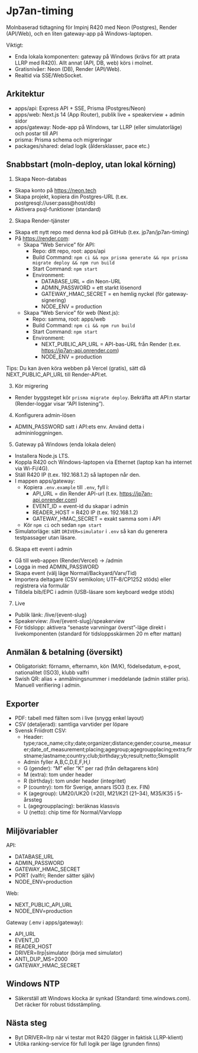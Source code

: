 # Jp7an-timing

Molnbaserad tidtagning för Impinj R420 med Neon (Postgres), Render (API/Web), och en liten gateway-app på Windows-laptopen.

Viktigt:
- Enda lokala komponenten: gateway på Windows (krävs för att prata LLRP med R420). Allt annat (API, DB, web) körs i molnet.
- Gratisnivåer: Neon (DB), Render (API/Web). 
- Realtid via SSE/WebSocket.

## Arkitektur

- apps/api: Express API + SSE, Prisma (Postgres/Neon)
- apps/web: Next.js 14 (App Router), publik live + speakerview + admin sidor
- apps/gateway: Node-app på Windows, tar LLRP (eller simulatorläge) och postar till API
- prisma: Prisma schema och migreringar
- packages/shared: delad logik (åldersklasser, pace etc.)

## Snabbstart (moln-deploy, utan lokal körning)

1) Skapa Neon-databas
- Skapa konto på https://neon.tech
- Skapa projekt, kopiera din Postgres-URL (t.ex. postgresql://user:pass@host/db)
- Aktivera psql-funktioner (standard)

2) Skapa Render-tjänster
- Skapa ett nytt repo med denna kod på GitHub (t.ex. jp7an/jp7an-timing)
- På https://render.com:
  - Skapa “Web Service” för API:
    - Repo: ditt repo, root: apps/api
    - Build Command: `npm ci && npx prisma generate && npx prisma migrate deploy && npm run build`
    - Start Command: `npm start`
    - Environment:
      - DATABASE_URL = din Neon-URL
      - ADMIN_PASSWORD = ett starkt lösenord
      - GATEWAY_HMAC_SECRET = en hemlig nyckel (för gateway-signering)
      - NODE_ENV = production
  - Skapa “Web Service” för web (Next.js):
    - Repo: samma, root: apps/web
    - Build Command: `npm ci && npm run build`
    - Start Command: `npm start`
    - Environment:
      - NEXT_PUBLIC_API_URL = API-bas-URL från Render (t.ex. https://jp7an-api.onrender.com)
      - NODE_ENV = production

Tips: Du kan även köra webben på Vercel (gratis), sätt då NEXT_PUBLIC_API_URL till Render-API:et.

3) Kör migrering
- Render byggsteget kör `prisma migrate deploy`. Bekräfta att API:n startar (Render-loggar visar “API listening”).

4) Konfigurera admin-lösen
- ADMIN_PASSWORD satt i API:ets env. Använd detta i admininloggningen.

5) Gateway på Windows (enda lokala delen)
- Installera Node.js LTS.
- Koppla R420 och Windows-laptopen via Ethernet (laptop kan ha internet via Wi-Fi/4G).
- Ställ R420 IP (t.ex. 192.168.1.2) så laptopen når den.
- I mappen apps/gateway:
  - Kopiera `.env.example` till `.env`, fyll i:
    - API_URL = din Render API-url (t.ex. https://jp7an-api.onrender.com)
    - EVENT_ID = event-id du skapar i admin
    - READER_HOST = R420 IP (t.ex. 192.168.1.2)
    - GATEWAY_HMAC_SECRET = exakt samma som i API
  - Kör `npm ci` och sedan `npm start`
- Simulatorläge: sätt `DRIVER=simulator` i `.env` så kan du generera testpassager utan läsare.

6) Skapa ett event i admin
- Gå till web-appen (Render/Vercel) -> /admin
- Logga in med ADMIN_PASSWORD
- Skapa event (välj läge Normal/Backyard/Varv/Tid)
- Importera deltagare (CSV semikolon; UTF‑8/CP1252 stöds) eller registrera via formulär
- Tilldela bib/EPC i admin (USB-läsare som keyboard wedge stöds)

7) Live
- Publik länk: /live/{event-slug}
- Speakerview: /live/{event-slug}/speakerview
- För tidslopp: aktivera “senaste varvningar överst”-läge direkt i livekomponenten (standard för tidsloppsskärmen 20 m efter mattan)

## Anmälan & betalning (översikt)
- Obligatoriskt: förnamn, efternamn, kön (M/K), födelsedatum, e‑post, nationalitet (ISO3), klubb valfri
- Swish QR: alias + anmälningsnummer i meddelande (admin ställer pris). Manuell verifiering i admin.

## Exporter
- PDF: tabell med fälten som i live (snygg enkel layout)
- CSV (detaljerad): samtliga varvtider per löpare
- Svensk Friidrott CSV:
  - Header: type;race_name;city;date;organizer;distance;gender;course_measurer;date_of_measurement;placing;agegroup;agegroupplacing;extra;firstname;lastname;country;club;birthday;yb;result;netto;5kmsplit
  - Admin fyller A,B,C,D,E,F,H,I
  - G (gender): “M” eller “K” per rad (från deltagarens kön)
  - M (extra): tom under header
  - R (birthday): tom under header (integritet)
  - P (country): tom för Sverige, annars ISO3 (t.ex. FIN)
  - K (agegroup): UM20/UK20 (≤20), M21/K21 (21–34), M35/K35 i 5-årssteg
  - L (agegroupplacing): beräknas klassvis
  - U (netto): chip time för Normal/Varvlopp

## Miljövariabler

API:
- DATABASE_URL
- ADMIN_PASSWORD
- GATEWAY_HMAC_SECRET
- PORT (valfri; Render sätter själv)
- NODE_ENV=production

Web:
- NEXT_PUBLIC_API_URL
- NODE_ENV=production

Gateway (.env i apps/gateway):
- API_URL
- EVENT_ID
- READER_HOST
- DRIVER=llrp|simulator (börja med simulator)
- ANTI_DUP_MS=2000
- GATEWAY_HMAC_SECRET

## Windows NTP
- Säkerställ att Windows klocka är synkad (Standard: time.windows.com). Det räcker för robust tidsstämpling.

## Nästa steg
- Byt DRIVER=llrp när vi testar mot R420 (lägger in faktisk LLRP-klient)
- Utöka ranking-service för full logik per läge (grunden finns)